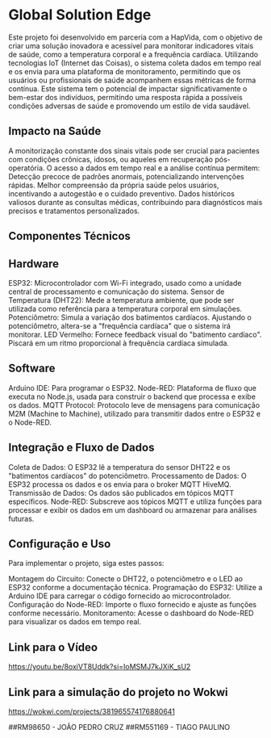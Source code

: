# Global Solution Edge

Este projeto foi desenvolvido em parceria com a HapVida, com o objetivo de criar uma solução inovadora e acessível para monitorar indicadores vitais de saúde, como a temperatura corporal e a frequência cardíaca. Utilizando tecnologias IoT (Internet das Coisas), o sistema coleta dados em tempo real e os envia para uma plataforma de monitoramento, permitindo que os usuários ou profissionais de saúde acompanhem essas métricas de forma contínua. Este sistema tem o potencial de impactar significativamente o bem-estar dos indivíduos, permitindo uma resposta rápida a possíveis condições adversas de saúde e promovendo um estilo de vida saudável.

## Impacto na Saúde
A monitorização constante dos sinais vitais pode ser crucial para pacientes com condições crônicas, idosos, ou aqueles em recuperação pós-operatória. O acesso a dados em tempo real e a análise contínua permitem:
Detecção precoce de padrões anormais, potencializando intervenções rápidas.
Melhor compreensão da própria saúde pelos usuários, incentivando a autogestão e o cuidado preventivo.
Dados históricos valiosos durante as consultas médicas, contribuindo para diagnósticos mais precisos e tratamentos personalizados.
## Componentes Técnicos
## Hardware
ESP32: Microcontrolador com Wi-Fi integrado, usado como a unidade central de processamento e comunicação do sistema.
Sensor de Temperatura (DHT22): Mede a temperatura ambiente, que pode ser utilizada como referência para a temperatura corporal em simulações.
Potenciômetro: Simula a variação dos batimentos cardíacos. Ajustando o potenciômetro, altera-se a "frequência cardíaca" que o sistema irá monitorar.
LED Vermelho: Fornece feedback visual do "batimento cardíaco". Piscará em um ritmo proporcional à frequência cardíaca simulada.
## Software
Arduino IDE: Para programar o ESP32.
Node-RED: Plataforma de fluxo que executa no Node.js, usada para construir o backend que processa e exibe os dados.
MQTT Protocol: Protocolo leve de mensagens para comunicação M2M (Machine to Machine), utilizado para transmitir dados entre o ESP32 e o Node-RED.
## Integração e Fluxo de Dados
Coleta de Dados: O ESP32 lê a temperatura do sensor DHT22 e os "batimentos cardíacos" do potenciômetro.
Processamento de Dados: O ESP32 processa os dados e os envia para o broker MQTT HiveMQ.
Transmissão de Dados: Os dados são publicados em tópicos MQTT específicos.
Node-RED: Subscreve aos tópicos MQTT e utiliza funções para processar e exibir os dados em um dashboard ou armazenar para análises futuras.
## Configuração e Uso
Para implementar o projeto, siga estes passos:

Montagem do Circuito: Conecte o DHT22, o potenciômetro e o LED ao ESP32 conforme a documentação técnica.
Programação do ESP32: Utilize a Arduino IDE para carregar o código fornecido ao microcontrolador.
Configuração do Node-RED: Importe o fluxo fornecido e ajuste as funções conforme necessário.
Monitoramento: Acesse o dashboard do Node-RED para visualizar os dados em tempo real.

## Link para o Vídeo
https://youtu.be/8oxiVT8Uddk?si=IoMSMJ7kJXiK_sU2

## Link para a simulação do projeto no Wokwi
https://wokwi.com/projects/381965574176880641

##RM98650 - JOÃO PEDRO CRUZ
##RM551169 - TIAGO PAULINO

